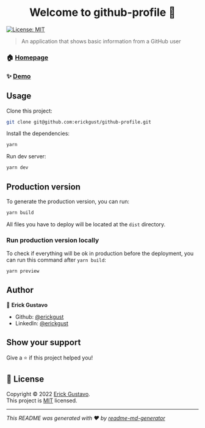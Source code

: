 <h1 align="center">Welcome to github-profile 👋</h1>
<p>
  <a href="https://github.com/erickgust/github-profile" target="_blank">
    <img alt="License: MIT" src="https://img.shields.io/badge/License-MIT-yellow.svg" />
  </a>
</p>

> An application that shows basic information from a GitHub user

### 🏠 [Homepage](https://github.com/erickgust/github-profile/blob/main/README.md)

### ✨ [Demo](https://erickgust.github.io/github-profile)

## Usage

Clone this project:

```sh
git clone git@github.com:erickgust/github-profile.git
```

Install the dependencies:

```sh
yarn
```

Run dev server:

```sh
yarn dev
```

## Production version

To generate the production version, you can run:

```sh
yarn build
```

All files you have to deploy will be located at the `dist` directory.

### Run production version locally

To check if everything will be ok in production before the deployment, you can run this command after `yarn build`:

```sh
yarn preview
```

## Author

👤 **Erick Gustavo**

* Github: [@erickgust](https://github.com/erickgust)
* LinkedIn: [@erickgust](https://linkedin.com/in/erickgust)

## Show your support

Give a ⭐️ if this project helped you!

## 📝 License

Copyright © 2022 [Erick Gustavo](https://github.com/erickgust).<br />
This project is [MIT](https://github.com/erickgust/github-profile/blob/main/LICENSE.md) licensed.

***
_This README was generated with ❤️ by [readme-md-generator](https://github.com/kefranabg/readme-md-generator)_
